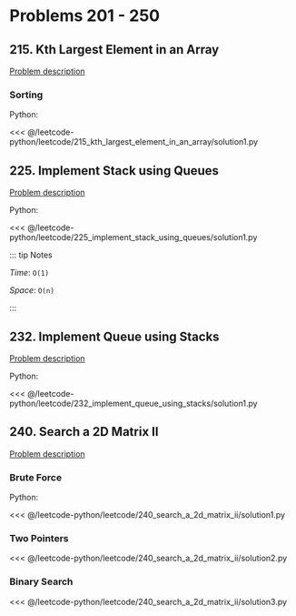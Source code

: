 # Problems 201 - 250

## 215. Kth Largest Element in an Array

[Problem description](https://leetcode.com/problems/kth-largest-element-in-an-array/)

### Sorting

Python:

<<< @/leetcode-python/leetcode/215_kth_largest_element_in_an_array/solution1.py

## 225. Implement Stack using Queues

[Problem description](https://leetcode.com/problems/implement-stack-using-queues/)

Python:

<<< @/leetcode-python/leetcode/225_implement_stack_using_queues/solution1.py

::: tip Notes

_Time_: `O(1)`

_Space_: `O(n)`

:::

## 232. Implement Queue using Stacks

[Problem description](https://leetcode.com/problems/implement-queue-using-stacks/)

Python:

<<< @/leetcode-python/leetcode/232_implement_queue_using_stacks/solution1.py

## 240. Search a 2D Matrix II

[Problem description](https://leetcode.com/problems/search-a-2d-matrix-ii/)

### Brute Force

Python:

<<< @/leetcode-python/leetcode/240_search_a_2d_matrix_ii/solution1.py

### Two Pointers

<<< @/leetcode-python/leetcode/240_search_a_2d_matrix_ii/solution2.py

### Binary Search

<<< @/leetcode-python/leetcode/240_search_a_2d_matrix_ii/solution3.py
